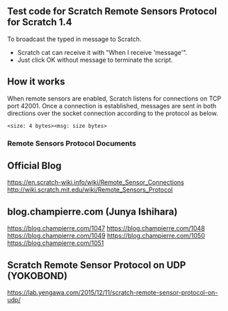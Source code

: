 ## Test code for Scratch Remote Sensors Protocol for Scratch 1.4

To broadcast the typed in message to Scratch.

 - Scratch cat can receive it with "When I receive 'message'".
 - Just click OK without message to terminate the script.


## How it works
When remote sensors are enabled, Scratch listens for connections on TCP port 42001. Once a connection is established, messages are sent in both directions over the socket connection according to the protocol as below.

```
<size: 4 bytes><msg: size bytes>
```



### Remote Sensors Protocol Documents

## Official Blog
https://en.scratch-wiki.info/wiki/Remote_Sensor_Connections
http://wiki.scratch.mit.edu/wiki/Remote_Sensors_Protocol

## blog.champierre.com (Junya Ishihara)

https://blog.champierre.com/1047
https://blog.champierre.com/1048
https://blog.champierre.com/1049
https://blog.champierre.com/1050
https://blog.champierre.com/1051

## Scratch Remote Sensor Protocol on UDP (YOKOBOND)
https://lab.yengawa.com/2015/12/11/scratch-remote-sensor-protocol-on-udp/

